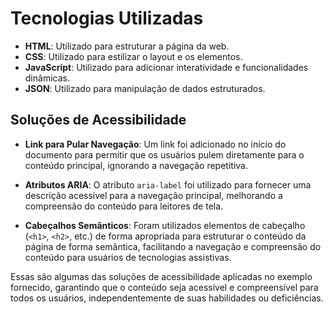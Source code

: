 # Tecnologias Utilizadas

- **HTML**: Utilizado para estruturar a página da web.
- **CSS**: Utilizado para estilizar o layout e os elementos.
- **JavaScript**: Utilizado para adicionar interatividade e funcionalidades dinâmicas.
- **JSON**: Utilizado para manipulação de dados estruturados.

## Soluções de Acessibilidade

- **Link para Pular Navegação**: Um link foi adicionado no início do documento para permitir que os usuários pulem diretamente para o conteúdo principal, ignorando a navegação repetitiva.

- **Atributos ARIA**: O atributo `aria-label` foi utilizado para fornecer uma descrição acessível para a navegação principal, melhorando a compreensão do conteúdo para leitores de tela.

- **Cabeçalhos Semânticos**: Foram utilizados elementos de cabeçalho (`<h1>`, `<h2>`, etc.) de forma apropriada para estruturar o conteúdo da página de forma semântica, facilitando a navegação e compreensão do conteúdo para usuários de tecnologias assistivas.

Essas são algumas das soluções de acessibilidade aplicadas no exemplo fornecido, garantindo que o conteúdo seja acessível e compreensível para todos os usuários, independentemente de suas habilidades ou deficiências.
